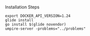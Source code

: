 Installation Steps

```
export DOCKER_API_VERSION=1.24
glide install
go install $(glide novendor)
umpire-server -problems="../problems"
```